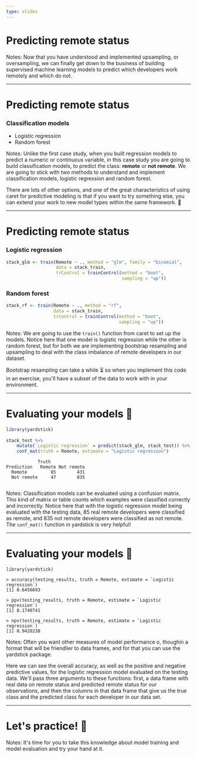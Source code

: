 ```yaml
---
type: slides
---
```


# Predicting remote status

Notes: Now that you have understood and implemented upsampling, or oversampling, we can finally get down to the business of building supervised machine learning models to predict which developers work remotely and which do not.

---

# Predicting remote status

### Classification models

- Logistic regression
- Random forest

Notes: Unlike the first case study, when you built regression models to predict a numeric or continuous variable, in this case study you are going to build classification models, to predict the class: **remote** or **not remote**. We are going to stick with two methods to understand and implement classification models, logistic regression and random forest. 

There are lots of other options, and one of the great characteristics of using caret for predictive modeling is that if you want to try something else, you can extend your work to new model types within the same framework. 💁

---

# Predicting remote status

### Logistic regression

```r
stack_glm <- train(Remote ~ ., method = "glm", family = "binomial",
                   data = stack_train,
                   trControl = trainControl(method = "boot",
                                            sampling = "up"))
```

### Random forest

```r
stack_rf <- train(Remote ~ ., method = "rf", 
                  data = stack_train,
                  trControl = trainControl(method = "boot",
                                           sampling = "up"))
```


Notes: We are going to use the `train()` function from caret to set up the models. Notice here that one model is logistic regression while the other is random forest, but for both we are implementing bootstrap resampling and upsampling to deal with the class imbalance of remote developers in our dataset.

Bootstrap resampling can take a while ⏳ so when you implement this code in an exercise, you'll have a subset of the data to work with in your environment.

---

# Evaluating your models 📏
  
```r
library(yardstick)
 
stack_test %>%
    mutate(`Logistic regression` = predict(stack_glm, stack_test)) %>%
    conf_mat(truth = Remote, estimate = "Logistic regression")
```

```out
            Truth
Prediction   Remote Not remote
  Remote         85        431
  Not remote     47        835
   
```

Notes: Classification models can be evaluated using a confusion matrix. This kind of matrix or table counts which examples were classified correctly and incorrectly. Notice here that with the logistic regression model being evaluated with the testing data, 85 real remote developers were classified as remote, and 835 not remote developers were classified as not remote. The `conf_mat()` function in yardstick is very helpful!

---

# Evaluating your models 📏

```out
library(yardstick)

> accuracy(testing_results, truth = Remote, estimate = `Logistic regression`)
[1] 0.6456693

> ppv(testing_results, truth = Remote, estimate = `Logistic regression`)
[1] 0.1740741

> npv(testing_results, truth = Remote, estimate = `Logistic regression`)
[1] 0.9428238
```

Notes: Often you want other measures of model performance o, thoughin a format that will be friendlier to data frames, and for that you can use the yardstick package. 

Here we can see the overall accuracy, as well as the positive and negative predictive values, for the logistic regression model evaluated on the testing data. We'll pass three arguments to these functions: first, a data frame with real data on remote status and predicted remote status for our observations, and then the columns in that data frame that give us the true class and the predicted class for each developer in our data set.

---

# Let's practice! 👯

Notes: It's time for you to take this knowledge about model training and model evaluation and try your hand at it.









